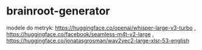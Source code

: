 # brainroot-generator
modele do metryk: https://huggingface.co/openai/whisper-large-v3-turbo , https://huggingface.co/facebook/seamless-m4t-v2-large , https://huggingface.co/jonatasgrosman/wav2vec2-large-xlsr-53-english

